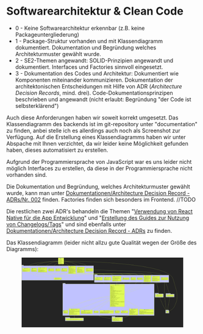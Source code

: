 # Softwarearchitektur & Clean Code

* 0 - Keine Softwarearchitektur erkennbar (z.B. keine Packageuntergliederung)
* 1 - Package-Struktur vorhanden und mit Klassendiagramm dokumentiert. Dokumentation und Begründung welches Architekturmuster gewählt wurde.
* 2 - SE2-Themen angewandt: SOLID-Prinzipien angewandt und dokumentiert. Interfaces und Factories sinnvoll eingesetzt.
* 3 - Dokumentation des Codes und Architektur: Dokumentiert wie Komponenten miteinander kommunizieren. Dokumentation der architektonischen Entscheidungen mit Hilfe von ADR (_Architecture Decision Records_, mind. drei). Code-Dokumentationsprinzipen beschrieben und angewandt (nicht erlaubt: Begründung "der Code ist selbsterklärend")

Auch diese Anforderungen haben wir soweit korrekt umgesetzt. Das Klassendiagramm des backends ist im git-repository unter "documentation" zu finden, anbei stelle ich es allerdings auch noch als Screenshot zur Verfügung. Auf die Erstellung eines Klassendiagramms haben wir unter Abspache mit Ihnen verzichtet, da wir leider keine Möglichkeit gefunden haben, dieses automatisiert zu erstellen.

Aufgrund der Programmiersprache von JavaScript war es uns leider nicht möglich Interfaces zu erstellen, da diese in der Programmiersprache nicht vorhanden sind.&#x20;

Die Dokumentation und Begründung, welches Architekturmuster gewählt wurde, kann man unter [Dokumentationen/Architecture Decision Record - ADRs/Nr. 002](../dokumentationen/architecture-decision-record-adrs/nr.-002-verwendung-eines-schichtmodells-in-kombination-mit-einer-microkernel-struktur-als-softwarea.md) finden. Factories finden sich besonders im Frontend. //TODO

Die restlichen zwei ADR's behandeln die Themen "[Verwendung von React Native für die App Entwicklung](../dokumentationen/architecture-decision-record-adrs/nr.-001-verwendung-von-react-native-fur-die-app-entwicklung.md)" und "[Erstellung des Guides zur Nutzung von Changelogs/Tags](../dokumentationen/architecture-decision-record-adrs/nr.-003-erstellung-des-guides-zur-nutzung-von-changelogs-tags.md)" und sind ebenfalls unter [Dokumentationen/Architecture Decision Record - ADRs](../dokumentationen/architecture-decision-record-adrs/) zu finden.

Das Klassendiagramm (leider nicht allzu gute Qualität wegen der Größe des Diagramms):

<figure><img src="../.gitbook/assets/Bildschirmfoto_25-6-2024_103358_.jpeg" alt=""><figcaption></figcaption></figure>
